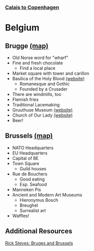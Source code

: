 ### [Calais to Copenhagen](../Overview.md)

# Belgium

## Brugge [(map)](https://www.google.com/maps/place/Bruges,+Belgium/@51.2609144,3.0820263,11z/data=!3m1!4b1!4m5!3m4!1s0x47c350d0c11e420d:0x1aa2f35ac8834df7!8m2!3d51.2091418!4d3.2248306)
- Old Norse word for "wharf"
- Fine and fresh chocolate
	- Find a local place
- Market square with tower and carillon
- Basilica of the Holy Blood [(website)](https://www.holyblood.com/homepage-of-the-basilica-of-the-holy-blood)
	- Romanesque and Gothic
	- Founded by a Crusader
- There are windmills, too
- Flemish fries
- Traditional Lacemaking
- Gruuthuse Museum [(website)](https://www.museabrugge.be/en)
- Church of Our Lady [(website)](https://www.museabrugge.be/en)
- Beer!

## Brussels [(map)](https://www.google.com/maps/place/Brussels,+Belgium/@50.8552114,4.3053777,12z/data=!3m1!4b1!4m5!3m4!1s0x47c3a4ed73c76867:0xc18b3a66787302a7!8m2!3d50.8476271!4d4.3571949)
- NATO Headquarters
- EU Headquarters
- Capital of BE
- Town Square
	- Guild houses
- Rue de Bouchers
	- Good eating
	- Esp. Seafood
- Manneken Pis
- Ancient and Modern Art Museums
	- Hieronymus Bosch
	- Breughel
	- Surrealist art
- Waffles!

## Additional Resources
[Rick Steves: Bruges and Brussels](https://www.youtube.com/watch?v=gZuI-dR9pfU)
